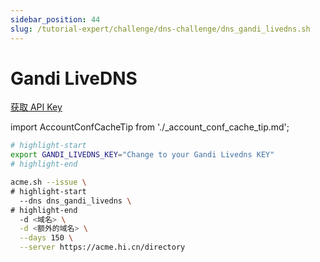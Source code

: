 ```yaml
---
sidebar_position: 44
slug: /tutorial-expert/challenge/dns-challenge/dns_gandi_livedns.sh
---
```


# Gandi LiveDNS

<p><a href="https://account.gandi.net/zh-hans/users/digitalsign/security" className="button button--secondary button--lg text--no-decoration">获取 API Key</a></p>



import AccountConfCacheTip from './_account_conf_cache_tip.md';

<AccountConfCacheTip />

```bash
# highlight-start
export GANDI_LIVEDNS_KEY="Change to your Gandi Livedns KEY"
# highlight-end

acme.sh --issue \
# highlight-start
  --dns dns_gandi_livedns \
# highlight-end
  -d <域名> \
  -d <额外的域名> \
  --days 150 \
  --server https://acme.hi.cn/directory
```
